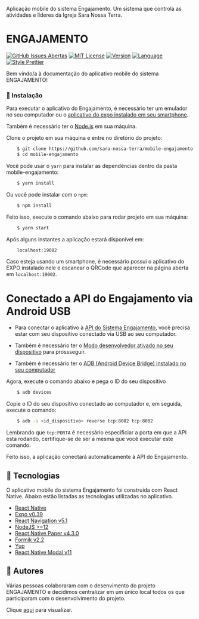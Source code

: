 Aplicação mobile do sistema Engajamento. Um sistema que controla as atividades e líderes da Igreja Sara Nossa Terra.

# ENGAJAMENTO

[![GitHub Issues Abertas](https://img.shields.io/github/issues/sara-nossa-terra/mobile-engajamento)]()
[![MIT License](https://img.shields.io/github/license/sara-nossa-terra/mobile-engajamento)]()
[![Version](https://img.shields.io/badge/version-1.0.0-green.svg?cacheSeconds=2592000)]()
[![Language](https://img.shields.io/badge/Language-TypeScript-blue.svg?cacheSeconds=2592000)]()
[![Style Prettier](https://img.shields.io/badge/Stylized-prettier-pink.svg?cacheSeconds=2592000)]()

Bem vindo/a à documentação do aplicativo mobile do sistema ENGAJAMENTO!

### :nut_and_bolt: Instalação

Para executar o aplicativo do Engajamento, é necessário ter um emulador no seu computador ou o [aplicativo do expo instalado em seu smartphone](https://play.google.com/store/apps/details?id=host.exp.exponent&hl=pt_BR).

Também é necessário ter o [Node.js](https://nodejs.org/) em sua máquina.

Clone o projeto em sua máquina e entre no diretório do projeto:

```bash
    $ git clone https://github.com/sara-nossa-terra/mobile-engajamento.git
    $ cd mobile-engajamento
```

Você pode usar o `yarn` para instalar as dependências dentro da pasta mobile-engajamento:

```bash
    $ yarn install
```

Ou você pode instalar com o `npm`:

```bash
    $ npm install
```

Feito isso, execute o comando abaixo para rodar projeto em sua máquina:

```bash
    $ yarn start
```

Após alguns instantes a aplicação estará disponível em:

```bash
    localhost:19002
```

Caso esteja usando um smartphone, é necessário possui o aplicativo do EXPO instalado nele e escanear o QRCode que aparecer na página aberta em `localhost:19002`.

# Conectado a API do Engajamento via Android USB

- Para conectar o aplicativo à [API do Sistema Engajamento](https://github.com/sara-nossa-terra/api-engajamento), você precisa estar com seu dispositivo conectado via USB ao seu computador.

- Também é necessário ter o [Modo desenvolvedor ativado no seu dispositivo](https://tecnoblog.net/277750/como-ativar-o-modo-desenvolvedor-no-android/) para prossseguir.

- Também é necessário ter o [ADB (Android Device Bridge) instalado no seu computador](https://developer.android.com/studio/releases/platform-tools)

Agora, execute o comando abaixo e pega o ID do seu dispositivo

```bash
    $ adb devices
```

Copie o ID do seu dispositivo conectado ao computador e, em seguida, execute o comando:

```bash
    $ adb -s <id_dispositivo> reverse tcp:8082 tcp:8082
```

Lembrando que `tcp:PORTA` é necessário especificiar a porta em que a API esta rodando, certifique-se de ser a mesma que você executar este comando.

Feito isso, a aplicação conectará automaticamente à API do Engajamento.

## :rocket: Tecnologias

O aplicativo mobile do sistema Engajamento foi construida com React Native. Abaixo estão listadas as tecnologias utilizadas no aplicativo.

- [React Native](https://reactnative.dev/)
- [Expo v0.39](https://docs.expo.io/)
- [React Navigation v5.1](https://reactnavigation.org/)
- [NodeJS >=12](https://nodejs.org/)
- [React Native Paper v4.3.0](https://callstack.github.io/react-native-paper/)
- [Formik v2.2](https://formik.org/docs/overview)
- [Yup](https://github.com/jquense/yup)
- [React Native Modal v11](https://github.com/react-native-modal/react-native-modal)

## :busts_in_silhouette: Autores

Várias pessoas colaboraram com o desenvimento do projeto ENGAJAMENTO e decidimos centralizar em um único local todos os que participaram com o desenvolvimento do projeto.

Clique [aqui](https://github.com/sara-nossa-terra/engajamento/graphs/contributors) para visualizar.
